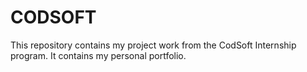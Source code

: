 # CODSOFT
This repository contains my project work from the CodSoft Internship program.
It contains my personal portfolio.


